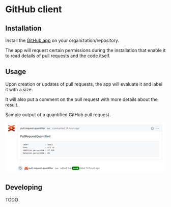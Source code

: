 # GitHub client

## Installation

Install the [GitHub app](<link-to-app>) on your organization/repository.

The app will request certain permissions during the installation that enable it to 
read details of pull requests and the code itself.

## Usage

Upon creation or updates of pull requests, the app will evaluate it and label it with a size.

It will also put a comment on the pull request with more details about the result.

Sample output of a quantified GitHub pull request.

![Example](../../../docs/images/client-github.png)

## Developing

TODO